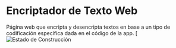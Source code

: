 # Encriptador de Texto Web
Página web que encripta y desencripta textos en base a un tipo de codificación específica dada en el código de la app.
[![Estado de Construcción](https://i.imgur.com/1czOAZk.png)

